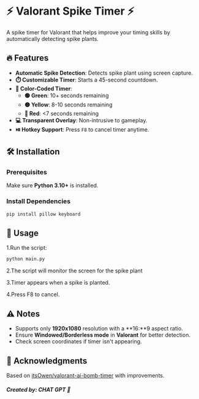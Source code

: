 # ⚡ Valorant Spike Timer ⚡

A spike timer for Valorant that helps improve your timing skills by automatically detecting spike plants.

## 🔥 Features
- **Automatic Spike Detection**: Detects spike plant using screen capture.
- **⏱️ Customizable Timer**: Starts a 45-second countdown.
- **🎨 Color-Coded Timer**: 
  - **🟢 Green**: 10+ seconds remaining
  - **🟡 Yellow**: 8-10 seconds remaining
  - **🔴 Red**: <7 seconds remaining
- **💻 Transparent Overlay**: Non-intrusive to gameplay.
- **⏯️ Hotkey Support**: Press `F8` to cancel timer anytime.

## 🛠️ Installation
### Prerequisites
Make sure **Python 3.10+** is installed.

### Install Dependencies
```bash
pip install pillow keyboard
```
## 🚀 Usage
1.Run the script:
```bash
python main.py
```
2.The script will monitor the screen for the spike plant

3.Timer appears when a spike is planted.

4.Press F8 to cancel.

## ⚠️ Notes
- Supports only **1920x1080** resolution with a **16:**9 aspect ratio.
- Ensure **Windowed/Borderless mode** in **Valorant** for better detection.
- Check screen coordinates if timer isn't appearing.

## 🔗 Acknowledgments
Based on [itsOwen/valorant-ai-bomb-timer](https://github.com/itsOwen/valorant-ai-bomb-timer) with improvements.

##### Created by: CHAT GPT 🧠
